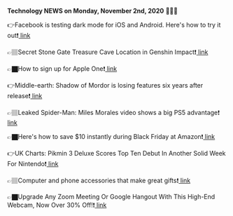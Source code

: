 <b>Technology NEWS on Monday, November 2nd, 2020</b> 📡📡📡 

👉Facebook is testing dark mode for iOS and Android. Here's how to try it out❗️<a href='https://techblock.club/?p=8191'> link</a>

👉🏽Secret Stone Gate Treasure Cave Location in Genshin Impact❗️<a href='https://techblock.club/?p=8193'> link</a>

👉🏿How to sign up for Apple One❗️<a href='https://techblock.club/?p=8195'> link</a>

👉Middle-earth: Shadow of Mordor is losing features six years after release❗️<a href='https://techblock.club/?p=8197'> link</a>

👉🏽Leaked Spider-Man: Miles Morales video shows a big PS5 advantage❗️<a href='https://techblock.club/?p=8199'> link</a>

👉🏿Here's how to save $10 instantly during Black Friday at Amazon❗️<a href='https://techblock.club/?p=8201'> link</a>

👉UK Charts: Pikmin 3 Deluxe Scores Top Ten Debut In Another Solid Week For Nintendo❗️<a href='https://techblock.club/?p=8203'> link</a>

👉🏽Computer and phone accessories that make great gifts❗️<a href='https://techblock.club/?p=8205'> link</a>

👉🏿Upgrade Any Zoom Meeting Or Google Hangout With This High-End Webcam, Now Over 30% Off!❗️<a href='https://techblock.club/?p=8207'> link</a>

